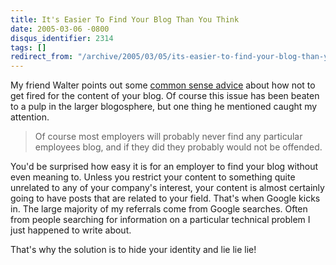 ```yaml
---
title: It's Easier To Find Your Blog Than You Think
date: 2005-03-06 -0800
disqus_identifier: 2314
tags: []
redirect_from: "/archive/2005/03/05/its-easier-to-find-your-blog-than-you-think.aspx/"
---
```


My friend Walter points out some [common sense
advice](http://spaces.msn.com/members/waltimate/Blog/cns!1pCvw_V_FwCgTXneX4GXlXLw!147.entry)
about how not to get fired for the content of your blog. Of course this
issue has been beaten to a pulp in the larger blogosphere, but one thing
he mentioned caught my attention.

> Of course most employers will probably never find any particular
> employees blog, and if they did they probably would not be offended.

You'd be surprised how easy it is for an employer to find your blog
without even meaning to. Unless you restrict your content to something
quite unrelated to any of your company's interest, your content is
almost certainly going to have posts that are related to your field.
That's when Google kicks in. The large majority of my referrals come
from Google searches. Often from people searching for information on a
particular technical problem I just happened to write about.

That's why the solution is to hide your identity and lie lie lie!

